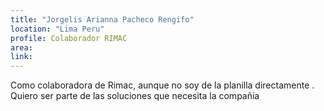 ```yaml
---
title: "Jorgelis Arianna Pacheco Rengifo"
location: "Lima Peru"
profile: Colaborador RIMAC
area: 
link: 
---
```


Como colaboradora de Rimac, aunque no soy de la planilla directamente . Quiero ser parte de las soluciones que necesita la compañía